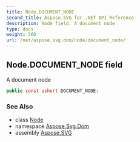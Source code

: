 ```yaml
---
title: Node.DOCUMENT_NODE
second_title: Aspose.SVG for .NET API Reference
description: Node field. A document node
type: docs
weight: 360
url: /net/aspose.svg.dom/node/document_node/
---
```

## Node.DOCUMENT_NODE field

A document node

```csharp
public const ushort DOCUMENT_NODE;
```

### See Also

* class [Node](../)
* namespace [Aspose.Svg.Dom](../../node/)
* assembly [Aspose.SVG](../../../)
